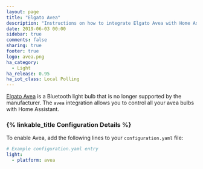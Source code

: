 ```yaml
---
layout: page
title: "Elgato Avea"
description: "Instructions on how to integrate Elgato Avea with Home Assistant."
date: 2019-06-03 00:00
sidebar: true
comments: false
sharing: true
footer: true
logo: avea.png
ha_category:
  - Light
ha_release: 0.95
ha_iot_class: Local Polling
---
```


[Elgato Avea](http://web.archive.org/web/20170930210431/https://www.elgato.com/avea) is a Bluetooth light bulb that is no longer supported by the manufacturer. The `avea` integration allows you to control all your avea bulbs with Home Assistant.

### {% linkable_title Configuration Details %}

To enable Avea, add the following lines to your `configuration.yaml` file:

```yaml
# Example configuration.yaml entry
light:
  - platform: avea
```
